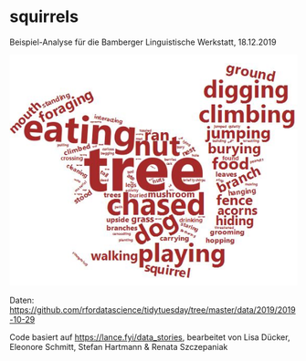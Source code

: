 # squirrels

Beispiel-Analyse für die Bamberger Linguistische Werkstatt, 18.12.2019

![squirrel](https://raw.githubusercontent.com/empirical-linguistics/squirrels/master/squirrelcloud.JPG)

Daten: https://github.com/rfordatascience/tidytuesday/tree/master/data/2019/2019-10-29

Code basiert auf https://lance.fyi/data_stories, bearbeitet von Lisa Dücker, Eleonore Schmitt, Stefan Hartmann & Renata Szczepaniak
